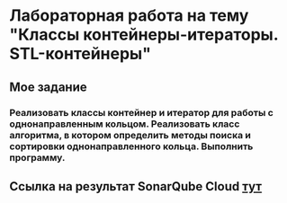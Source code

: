 # Лабораторная работа на тему "Классы контейнеры-итераторы. STL-контейнеры"


## Мое задание


### Реализовать классы контейнер и итератор для работы с однонаправленным  кольцом. Реализовать класс алгоритма, в котором определить методы  поиска и сортировки однонаправленного  кольца. Выполнить программу.


## Ссылка на результат SonarQube Cloud [тут](https://sonarcloud.io/project/overview?id=rottesy_allLabs3Sem)